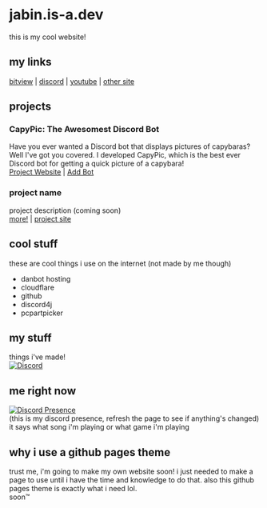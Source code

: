 # jabin.is-a.dev
this is my cool website!  

## my links
[bitview](http://bitview.net/user/jabin) | [discord](https://discord.com/users/964614935298588692) | [youtube](https://youtube.com/@jabinstech) | [other site](https://jabinstech.net/)

## projects
### CapyPic: The Awesomest Discord Bot  
Have you ever wanted a Discord bot that displays pictures of capybaras? Well I've got you covered. I developed CapyPic, which is the best ever Discord bot for getting a quick picture of a capybara!  
[Project Website](https://capy.jabinstech.net/) | [Add Bot](http://invite.capy.jabinstech.net/)
### project name
project description (coming soon)  
[more!](#) | [project site](#)

## cool stuff
these are cool things i use on the internet (not made by me though)  
* danbot hosting
* cloudflare
* github
* discord4j
* pcpartpicker  

## my stuff  
things i've made!  
[<img alt="Discord" src="https://img.shields.io/discord/972126416646860850?logo=discord&logoColor=white&label=capybara%20fan%20club">](https://discord.gg/GKGRS7zz2C)  

## me right now  
[![Discord Presence](https://lanyard.cnrad.dev/api/964614935298588692)](https://discord.com/users/964614935298588692)  
(this is my discord presence, refresh the page to see if anything's changed)  
it says what song i'm playing or what game i'm playing  

## why i use a github pages theme  
trust me, i'm going to make my own website soon! i just needed to make a page to use until i have the time and knowledge to do that. also this github pages theme is exactly what i need lol.  
soon™
